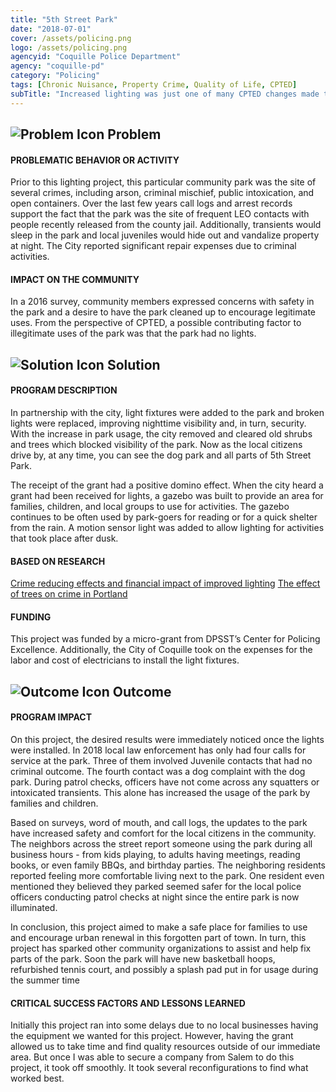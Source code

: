 ```yaml
---
title: "5th Street Park"
date: "2018-07-01"
cover: /assets/policing.png
logo: /assets/policing.png
agencyid: "Coquille Police Department"
agency: "coquille-pd"
category: "Policing"
tags: [Chronic Nuisance, Property Crime, Quality of Life, CPTED]
subTitle: "Increased lighting was just one of many CPTED changes made to decrease fear of crime and increase community use of a public park"
---
```

## ![Problem Icon](https://github.com/google/material-design-icons/raw/master/alert/1x_web/ic_error_outline_black_48dp.png "Problem") Problem

#### PROBLEMATIC BEHAVIOR OR ACTIVITY

Prior to this lighting project, this particular community park was the site of several crimes, including arson, criminal mischief, public intoxication, and open containers. Over the last few years call logs and arrest records support the fact that the park was the site of frequent LEO contacts with people recently released from the county jail. Additionally, transients would sleep in the park and local juveniles would hide out and vandalize property at night. The City reported significant repair expenses due to criminal activities.	

#### IMPACT ON THE COMMUNITY

In a 2016 survey, community members expressed concerns with safety in the park and a desire to have the park cleaned up to encourage legitimate uses. From the perspective of CPTED, a possible contributing factor to illegitimate uses of the park was that the park had no lights.

## ![Solution Icon](https://github.com/google/material-design-icons/raw/master/action/1x_web/ic_lightbulb_outline_black_48dp.png "Solution") Solution

#### PROGRAM DESCRIPTION

In partnership with the city, light fixtures were added to the park and broken lights were replaced, improving nighttime visibility and, in turn, security. With the increase in park usage, the city removed and cleared old shrubs and trees which blocked visibility of the park. Now as the local citizens drive by, at any time, you can see the dog park and all parts of 5th Street Park. 

The receipt of the grant had a positive domino effect. When the city heard a grant had been received for lights, a gazebo was built to provide an area for families, children, and local groups to use for activities. The gazebo continues to be often used by park-goers for reading or for a quick shelter from the rain.  A motion sensor light was added to allow lighting for activities that took place after dusk.

#### BASED ON RESEARCH

[Crime reducing effects and financial impact of improved lighting](https://www.oregonkb.com/crime-reducing-effects-and-financial-impact-pf-improved-lighting/)
[The effect of trees on crime in Portland](https://www.oregonkb.com/effect-of-trees-on-crime-in-portland/)

#### FUNDING

This project was funded by a micro-grant from DPSST’s Center for Policing Excellence. Additionally, the City of Coquille took on the expenses for the labor and cost of electricians to install the light fixtures.

## ![Outcome Icon](https://github.com/google/material-design-icons/raw/master/action/1x_web/ic_view_list_black_48dp.png "Outcome") Outcome

#### PROGRAM IMPACT

On this project, the desired results were immediately noticed once the lights were installed. In 2018 local law enforcement has only had four calls for service at the park. Three of them involved Juvenile contacts that had no criminal outcome. The fourth contact was a dog complaint with the dog park. During patrol checks, officers have not come across any squatters or intoxicated transients. This alone has increased the usage of the park by families and children.   

Based on surveys, word of mouth, and call logs, the updates to the park have increased safety and comfort for the local citizens in the community. The neighbors across the street report someone using the park during all business hours - from kids playing, to adults having meetings, reading books, or even family BBQs, and birthday parties. The neighboring residents reported feeling more comfortable living next to the park.  One resident even mentioned they believed they parked seemed safer for the local police officers conducting patrol checks at night since the entire park is now illuminated.  

In conclusion, this project aimed to make a safe place for families to use and encourage urban renewal in this forgotten part of town. In turn, this project has sparked other community organizations to assist and help fix parts of the park. Soon the park will have new basketball hoops, refurbished tennis court, and possibly a splash pad put in for usage during the summer time

#### CRITICAL SUCCESS FACTORS AND LESSONS LEARNED
Initially this project ran into some delays due to no local businesses having the equipment we wanted for this project. However, having the grant allowed us to take time and find quality resources outside of our immediate area. But once I was able to secure a company from Salem to do this project, it took off smoothly. It took several reconfigurations to find what worked best.

